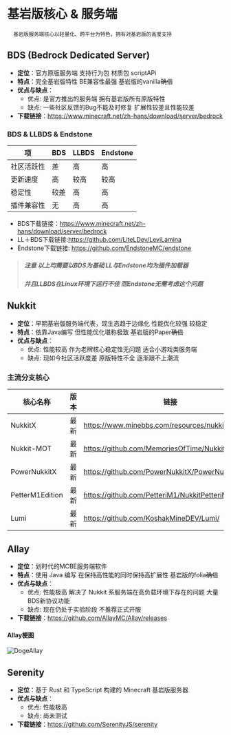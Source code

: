 # 基岩版核心 & 服务端

      基岩版服务端核心以轻量化、跨平台为特色，拥有对基岩版的高度支持

## BDS (Bedrock Dedicated Server)
- **定位**​​：官方原版服务端 支持行为包 材质包 scriptAPi
- **特点**：完全基岩版特性 BE兼容性最强 基岩版的vanilla~~确信~~
- **优点与缺点**：
  - 优点: 是官方推出的服务端 拥有基岩版所有原版特性
  - 缺点: 一些社区反馈的Bug不能及时修复 扩展性较差且性能较差
- **下载链接**：https://www.minecraft.net/zh-hans/download/server/bedrock

###  BDS & LLBDS & Endstone
| 项     | BDS   | LLBDS   | Endstone  |
|-------|------|------|------|
| 社区活跃性 | 差    | 高    | 高    |
| 更新速度 | 高    | 较高    | 较高    |
| 稳定性  | 较差   | 高   | 高   |
| 插件兼容性 |无 |高 | 高 |

- BDS下载链接：https://www.minecraft.net/zh-hans/download/server/bedrock
- LL＋BDS下载链接:https://github.com/LiteLDev/LeviLamina
- Endstone下载链接: https://github.com/EndstoneMC/endstone
> ##### 注意 以上均需要以BDS为基础 LL与Endstone均为插件加载器
> ##### 并且LLBDS在Linux环境下运行不佳 而Endstone无需考虑这个问题

## Nukkit
- **定位**​​：早期基岩版服务端代表，现生态趋于边缘化 性能优化较强 较稳定 
- **特点**：依靠Java编写 但性能优化堪称极致 基岩版的Paper~~确信~~
- **优点与缺点**：
  - 优点: 性能较高 作为老牌核心稳定性无问题 适合小游戏类服务端
  - 缺点: 现如今社区活跃度差  原版特性不全 逐渐跟不上潮流

### 主流分支核心
| 核心名称       | 版本 | 链接   |JAVA版本| 状态   |
|----------------|--------------|---------|---------|---------|
| NukkitX   |最新 | https://www.minebbs.com/resources/nukkitx.32/|17＋| 活跃|
| Nukkit-MOT|最新|https://github.com/MemoriesOfTime/Nukkit-MOT |17＋|活跃| 
| PowerNukkitX|  最新|https://github.com/PowerNukkitX/PowerNukkitX|17＋|活跃|
| PetterM1Edition|最新 | https://github.com/PetteriM1/NukkitPetteriM1Edition/|17＋|活跃| 
| Lumi|最新 | https://github.com/KoshakMineDEV/Lumi/|21＋|活跃|

## Allay
- **定位**​​：划时代的MCBE服务端软件
- **特点**：使用 Java 编写 在保持高性能的同时保持高扩展性 基岩版的folia~~确信~~
- **优点与缺点**：
  - 优点: 性能极高 解决了 Nukkit 系服务端在高负载环境下存在的问题 大量BDS新协议功能
  - 缺点: 现在仍处于实验阶段 不推荐正式开服
- **下载链接**：https://github.com/AllayMC/Allay/releases

#### Allay梗图
![DogeAllay](../../assets/image/allay.jpg)

## Serenity
- **定位**​​：基于 Rust 和 TypeScript 构建的 Minecraft 基岩版服务器
- **优点与缺点**：
  - 优点: 性能极高
  - 缺点: 尚未测试
- **下载链接**：https://github.com/SerenityJS/serenity
